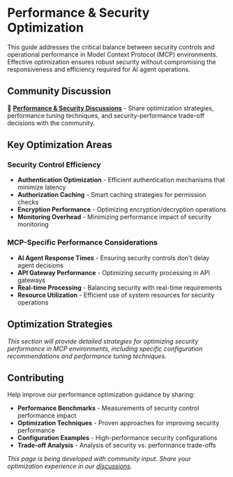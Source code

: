 # Performance & Security Optimization

This guide addresses the critical balance between security controls and operational performance in Model Context Protocol (MCP) environments. Effective optimization ensures robust security without compromising the responsiveness and efficiency required for AI agent operations.

## Community Discussion

💬 **[Performance & Security Discussions](https://github.com/orgs/ModelContextProtocol-Security/discussions)** - Share optimization strategies, performance tuning techniques, and security-performance trade-off decisions with the community.

## Key Optimization Areas

### Security Control Efficiency
- **Authentication Optimization** - Efficient authentication mechanisms that minimize latency
- **Authorization Caching** - Smart caching strategies for permission checks
- **Encryption Performance** - Optimizing encryption/decryption operations
- **Monitoring Overhead** - Minimizing performance impact of security monitoring

### MCP-Specific Performance Considerations
- **AI Agent Response Times** - Ensuring security controls don't delay agent decisions
- **API Gateway Performance** - Optimizing security processing in API gateways
- **Real-time Processing** - Balancing security with real-time requirements
- **Resource Utilization** - Efficient use of system resources for security operations

## Optimization Strategies

*This section will provide detailed strategies for optimizing security performance in MCP environments, including specific configuration recommendations and performance tuning techniques.*

## Contributing

Help improve our performance optimization guidance by sharing:
- **Performance Benchmarks** - Measurements of security control performance impact
- **Optimization Techniques** - Proven approaches for improving security performance
- **Configuration Examples** - High-performance security configurations
- **Trade-off Analysis** - Analysis of security vs. performance trade-offs

*This page is being developed with community input. Share your optimization experience in our [discussions](https://github.com/orgs/ModelContextProtocol-Security/discussions).*
